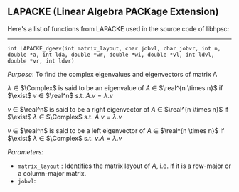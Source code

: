 ## LAPACKE (Linear Algebra PACKage Extension)
Here's a list of functions from LAPACKE used in the source code of libhpsc:

---
`int LAPACKE_dgeev(int matrix_layout, char jobvl, char jobvr, int n, double *a, int lda, double *wr, double *wi, double *vl, int ldvl, double *vr, int ldvr)`

*Purpose*: To find the complex eigenvalues and eigenvectors of matrix A

$\lambda$ $\in$ $\Complex$ is said to be an eigenvalue of $A$ $\in$ $\real^{n \times n}$ if $\exist$ $v$ $\in$ $\real^n$ s.t. $A.v = \lambda.v$

$v$ $\in$ $\real^n$ is said to be a right eigenvector of $A$ $\in$ $\real^{n \times n}$ if $\exist$ $\lambda$ $\in$ $\Complex$ s.t. $A.v = \lambda.v$

$v$ $\in$ $\real^n$ is said to be a left eigenvector of $A$ $\in$ $\real^{n \times n}$ if $\exist$ $\lambda$ $\in$ $\Complex$ s.t. $v.A = \lambda.v$

*Parameters:*
  
- `matrix_layout` : Identifies the matrix layout of $A$, i.e. if it is a row-major or a column-major matrix.
- `jobvl`: 
